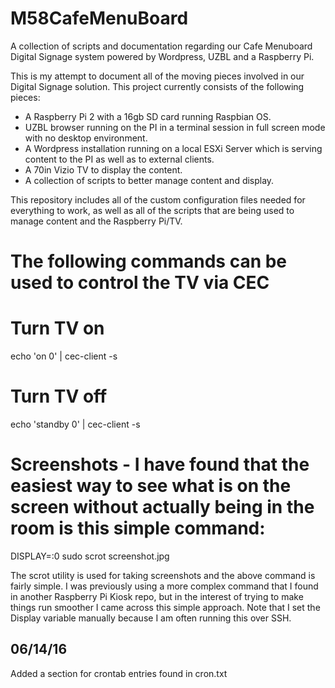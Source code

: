 # M58CafeMenuBoard
A collection of scripts and documentation regarding our Cafe Menuboard Digital Signage system powered by Wordpress, UZBL and a Raspberry Pi.


This is my attempt to document all of the moving pieces involved in our Digital Signage solution.  This project currently consists of the following pieces:

- A Raspberry Pi 2 with a 16gb SD card running Raspbian OS.
- UZBL browser running on the PI in a terminal session in full screen mode with no desktop environment.
- A Wordpress installation running on a local ESXi Server which is serving content to the PI as well as to external clients.
- A 70in Vizio TV to display the content.
- A collection of scripts to better manage content and display.

This repository includes all of the custom configuration files needed for everything to work, as well as all of the scripts that are being used to manage content and the Raspberry Pi/TV.

# The following commands can be used to control the TV via CEC

# Turn TV on
echo 'on 0' | cec-client -s

# Turn TV off
echo 'standby 0' | cec-client -s


# Screenshots - I have found that the easiest way to see what is on the screen without actually being in the room is this simple command:

  DISPLAY=:0 sudo scrot screenshot.jpg
  
The scrot utility is used for taking screenshots and the above command is fairly simple.  I was previously using a more complex command that I found in another Raspberry Pi Kiosk repo, but in the interest of trying to make things run smoother I came across this simple approach.  Note that I set the Display variable manually because I am often running this over SSH.


## 06/14/16
Added a section for crontab entries found in cron.txt

